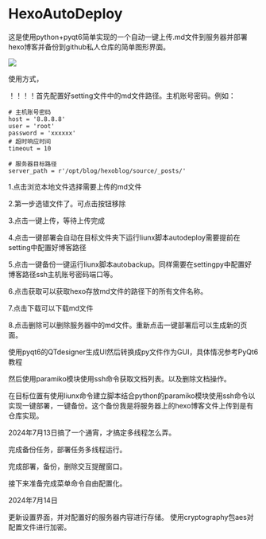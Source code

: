 # HexoAutoDeploy
这是使用python+pyqt6简单实现的一个自动一键上传.md文件到服务器并部署hexo博客并备份到github私人仓库的简单图形界面。

![](demo.png)

使用方式，

！！！！首先配置好setting文件中的md文件路径。主机账号密码。例如：

```
# 主机账号密码
host = '8.8.8.8'
user = 'root'
password = 'xxxxxx'
# 超时响应时间
timeout = 10

# 服务器目标路径
server_path = r'/opt/blog/hexoblog/source/_posts/'
```

1.点击浏览本地文件选择需要上传的md文件

2.第一步选错文件了。可点击按钮移除

3.点击一键上传，等待上传完成

4.点击一键部署会自动在目标文件夹下运行liunx脚本autodeploy需要提前在setting中配置好博客路径

5.点击一键备份一键运行liunx脚本autobackup。同样需要在settingpy中配置好博客路径ssh主机账号密码端口等。

6.点击获取可以获取hexo存放md文件的路径下的所有文件名称。

7.点击下载可以下载md文件

8.点击删除可以删除服务器中的md文件。重新点击一键部署后可以生成新的页面。

使用pyqt6的QTdesigner生成UI然后转换成py文件作为GUI，具体情况参考PyQt6教程

[](https://www.pythontutorial.net/pyqt/pyqt-hello-world/)

然后使用paramiko模块使用ssh命令获取文档列表。以及删除文档操作。

在目标位置有使用liunx命令建立脚本结合python的paramiko模块使用ssh命令以实现一键部署，一键备份。这个备份我是将服务器上的hexo博客文件上传到是有仓库实现。



2024年7月13日搞了一个通宵，才搞定多线程怎么弄。

完成备份任务，部署任务多线程运行。

完成部署，备份，删除交互提醒窗口。

接下来准备完成菜单命令自由配置化。


2024年7月14日

更新设置界面，并对配置好的服务器内容进行存储。
使用cryptography包aes对配置文件进行加密。